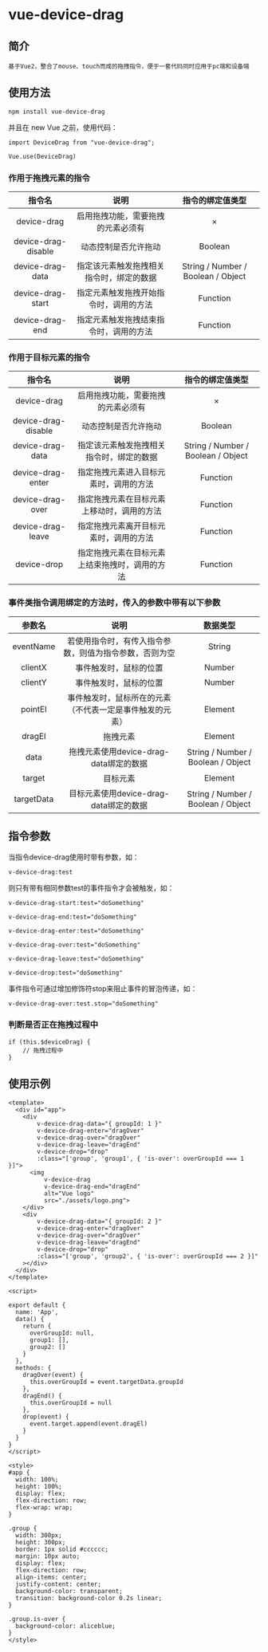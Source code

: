 # vue-device-drag

## 简介
```
基于Vue2，整合了mouse、touch而成的拖拽指令，便于一套代码同时应用于pc端和设备端
```

## 使用方法
```
npm install vue-device-drag
```
并且在 new Vue 之前，使用代码：
```
import DeviceDrag from "vue-device-drag";

Vue.use(DeviceDrag)
```

### 作用于拖拽元素的指令
|         指令名         |         说明         |           指令的绑定值类型           |
|:-------------------:|:--------------------:|:----------------------------:|
|     device-drag     |  启用拖拽功能，需要拖拽的元素必须有   |              ×               |
| device-drag-disable |      动态控制是否允许拖动      |           Boolean            |
|  device-drag-data   | 指定该元素触发拖拽相关指令时，绑定的数据 | String / Number / Boolean / Object |
|  device-drag-start  | 指定元素触发拖拽开始指令时，调用的方法  |           Function           |
|   device-drag-end   | 指定元素触发拖拽结束指令时，调用的方法  |                Function              |

### 作用于目标元素的指令
|         指令名         |           说明            |  指令的绑定值类型   |
|:-------------------:|:-----------------------:|:---:|
|     device-drag     |    启用拖拽功能，需要拖拽的元素必须有    |   ×  |
| device-drag-disable |       动态控制是否允许拖动        |  Boolean   |
|  device-drag-data   |  指定该元素触发拖拽相关指令时，绑定的数据   |  String / Number / Boolean / Object   |
|  device-drag-enter  |   指定拖拽元素进入目标元素时，调用的方法   |  Function   |
|  device-drag-over   |  指定拖拽元素在目标元素上移动时，调用的方法  | Function    |
|  device-drag-leave  |   指定拖拽元素离开目标元素时，调用的方法   |  Function   |
|     device-drop     | 指定拖拽元素在目标元素上结束拖拽时，调用的方法 |  Function   |

### 事件类指令调用绑定的方法时，传入的参数中带有以下参数
|         参数名         |              说明              |  数据类型  |
|:-------------------:|:----------------------------:|:------:|
|      eventName      | 若使用指令时，有传入指令参数，则值为指令参数，否则为空  | String |
|      clientX      |         事件触发时，鼠标的位置          | Number |
|      clientY      |         事件触发时，鼠标的位置          | Number |
|      pointEl      | 事件触发时，鼠标所在的元素（不代表一定是事件触发的元素） | Element |
|      dragEl      |             拖拽元素             | Element |
|      data      | 拖拽元素使用device-drag-data绑定的数据  | String / Number / Boolean / Object |
|      target      |             目标元素             | Element |
|      targetData      |             目标元素使用device-drag-data绑定的数据             | String / Number / Boolean / Object |


## 指令参数
当指令device-drag使用时带有参数，如：
```
v-device-drag:test
```

则只有带有相同参数test的事件指令才会被触发，如：
```
v-device-drag-start:test="doSomething"

v-device-drag-end:test="doSomething"

v-device-drag-enter:test="doSomething"

v-device-drag-over:test="doSomething"

v-device-drag-leave:test="doSomething"

v-device-drop:test="doSomething"
```

事件指令可通过增加修饰符stop来阻止事件的冒泡传递，如：
```
v-device-drag-over:test.stop="doSomething"
```

### 判断是否正在拖拽过程中
```
if (this.$deviceDrag) {
    // 拖拽过程中
}
```


## 使用示例
```
<template>
  <div id="app">
    <div
        v-device-drag-data="{ groupId: 1 }"
        v-device-drag-enter="dragOver"
        v-device-drag-over="dragOver"
        v-device-drag-leave="dragEnd"
        v-device-drop="drop"
        :class="['group', 'group1', { 'is-over': overGroupId === 1 }]">
      <img
          v-device-drag
          v-device-drag-end="dragEnd"
          alt="Vue logo"
          src="./assets/logo.png">
    </div>
    <div
        v-device-drag-data="{ groupId: 2 }"
        v-device-drag-enter="dragOver"
        v-device-drag-over="dragOver"
        v-device-drag-leave="dragEnd"
        v-device-drop="drop"
        :class="['group', 'group2', { 'is-over': overGroupId === 2 }]"
    ></div>
  </div>
</template>

<script>

export default {
  name: 'App',
  data() {
    return {
      overGroupId: null,
      group1: [],
      group2: []
    }
  },
  methods: {
    dragOver(event) {
      this.overGroupId = event.targetData.groupId
    },
    dragEnd() {
      this.overGroupId = null
    },
    drop(event) {
      event.target.append(event.dragEl)
    }
  }
}
</script>

<style>
#app {
  width: 100%;
  height: 100%;
  display: flex;
  flex-direction: row;
  flex-wrap: wrap;
}

.group {
  width: 300px;
  height: 300px;
  border: 1px solid #cccccc;
  margin: 10px auto;
  display: flex;
  flex-direction: row;
  align-items: center;
  justify-content: center;
  background-color: transparent;
  transition: background-color 0.2s linear;
}

.group.is-over {
  background-color: aliceblue;
}
</style>

```